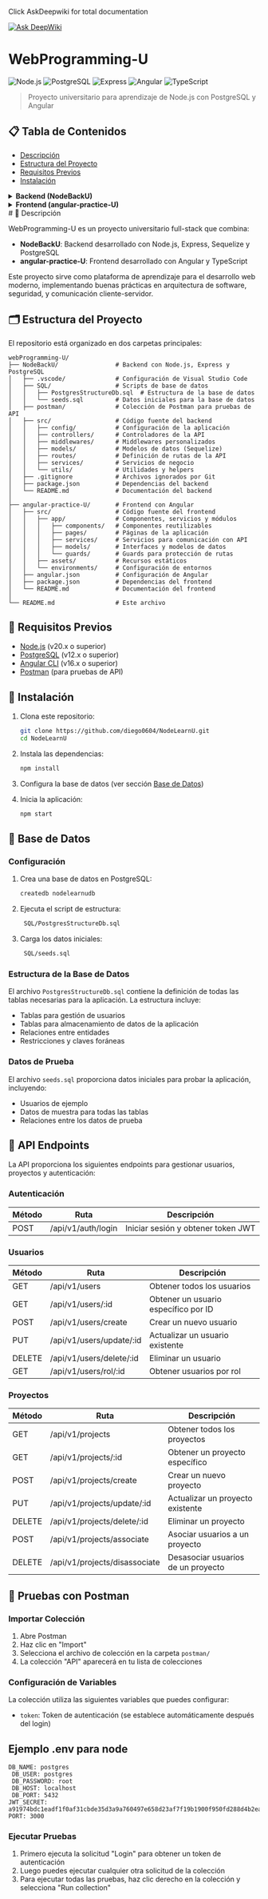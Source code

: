 


Click AskDeepwiki for total documentation

[![Ask DeepWiki](https://deepwiki.com/badge.svg)](https://deepwiki.com/diego0604/webProgramming-U)
# WebProgramming-U

![Node.js](https://img.shields.io/badge/Node.js-339933?style=for-the-badge&logo=nodedotjs&logoColor=white)
![PostgreSQL](https://img.shields.io/badge/PostgreSQL-316192?style=for-the-badge&logo=postgresql&logoColor=white)
![Express](https://img.shields.io/badge/Express.js-000000?style=for-the-badge&logo=express&logoColor=white)
![Angular](https://img.shields.io/badge/Angular-DD0031?style=for-the-badge&logo=angular&logoColor=white)
![TypeScript](https://img.shields.io/badge/TypeScript-007ACC?style=for-the-badge&logo=typescript&logoColor=white)
> Proyecto universitario para aprendizaje de Node.js con PostgreSQL y Angular


## 📋 Tabla de Contenidos

- [Descripción](#-descripción)
- [Estructura del Proyecto](#-estructura-del-proyecto)
- [Requisitos Previos](#-requisitos-previos)
- [Instalación](#-instalación)

<details>
<summary><b>Backend (NodeBackU)</b></summary>

- [Base de Datos](#-base-de-datos)
- [API Endpoints](#-api-endpoints)
- [Pruebas con Postman](#-pruebas-con-postman)
- [Arquitectura del Backend](#-arquitectura-del-backend)

</details>

<details>
<summary><b>Frontend (angular-practice-U)</b></summary>

- [Estructura del Frontend](#-estructura-del-frontend)
- [Componentes](#-componentes)
- [Servicios](#-servicios)
- [Rutas](#-rutas)
- [Integración con Backend](#-integración-con-backend)

</details>
# 📝 Descripción

WebProgramming-U es un proyecto universitario full-stack que combina:

- **NodeBackU**: Backend desarrollado con Node.js, Express, Sequelize y PostgreSQL
- **angular-practice-U**: Frontend desarrollado con Angular y TypeScript

Este proyecto sirve como plataforma de aprendizaje para el desarrollo web moderno, implementando buenas prácticas en arquitectura de software, seguridad, y comunicación cliente-servidor.

## 🗂️ Estructura del Proyecto

El repositorio está organizado en dos carpetas principales:

```
webProgramming-U/
├── NodeBackU/                # Backend con Node.js, Express y PostgreSQL
│   ├── .vscode/              # Configuración de Visual Studio Code
│   ├── SQL/                  # Scripts de base de datos
│   │   ├── PostgresStructureDb.sql  # Estructura de la base de datos
│   │   └── seeds.sql         # Datos iniciales para la base de datos
│   ├── postman/              # Colección de Postman para pruebas de API
│   ├── src/                  # Código fuente del backend
│   │   ├── config/           # Configuración de la aplicación
│   │   ├── controllers/      # Controladores de la API
│   │   ├── middlewares/      # Middlewares personalizados
│   │   ├── models/           # Modelos de datos (Sequelize)
│   │   ├── routes/           # Definición de rutas de la API
│   │   ├── services/         # Servicios de negocio
│   │   └── utils/            # Utilidades y helpers
│   ├── .gitignore            # Archivos ignorados por Git
│   ├── package.json          # Dependencias del backend
│   └── README.md             # Documentación del backend
│
├── angular-practice-U/       # Frontend con Angular
│   ├── src/                  # Código fuente del frontend
│   │   ├── app/              # Componentes, servicios y módulos
│   │   │   ├── components/   # Componentes reutilizables
│   │   │   ├── pages/        # Páginas de la aplicación
│   │   │   ├── services/     # Servicios para comunicación con API
│   │   │   ├── models/       # Interfaces y modelos de datos
│   │   │   └── guards/       # Guards para protección de rutas
│   │   ├── assets/           # Recursos estáticos
│   │   └── environments/     # Configuración de entornos
│   ├── angular.json          # Configuración de Angular
│   ├── package.json          # Dependencias del frontend
│   └── README.md             # Documentación del frontend
│
└── README.md                 # Este archivo
```

## 🔧 Requisitos Previos

- [Node.js](https://nodejs.org/) (v20.x o superior)
- [PostgreSQL](https://www.postgresql.org/) (v12.x o superior)
- [Angular CLI](https://angular.io/cli) (v16.x o superior)
- [Postman](https://www.postman.com/) (para pruebas de API)


## 🚀 Instalación

1. Clona este repositorio:
   ```bash
   git clone https://github.com/diego0604/NodeLearnU.git
   cd NodeLearnU
   ```

2. Instala las dependencias:
   ```bash
   npm install
   ```

3. Configura la base de datos (ver sección [Base de Datos](#base-de-datos))

4. Inicia la aplicación:
   ```bash
   npm start
   ```

## 💾 Base de Datos

### Configuración

1. Crea una base de datos en PostgreSQL:
   ```bash
   createdb nodelearnudb
   ```

2. Ejecuta el script de estructura:
   ```bash
    SQL/PostgresStructureDb.sql
   ```

3. Carga los datos iniciales:
   ```bash
    SQL/seeds.sql
   ```

### Estructura de la Base de Datos

El archivo `PostgresStructureDb.sql` contiene la definición de todas las tablas necesarias para la aplicación. La estructura incluye:

- Tablas para gestión de usuarios
- Tablas para almacenamiento de datos de la aplicación
- Relaciones entre entidades
- Restricciones y claves foráneas

### Datos de Prueba

El archivo `seeds.sql` proporciona datos iniciales para probar la aplicación, incluyendo:

- Usuarios de ejemplo
- Datos de muestra para todas las tablas
- Relaciones entre los datos de prueba

## 📡 API Endpoints

La API proporciona los siguientes endpoints para gestionar usuarios, proyectos y autenticación:

### Autenticación

| Método | Ruta | Descripción |
|--------|------|-------------|
| POST   | /api/v1/auth/login | Iniciar sesión y obtener token JWT |

### Usuarios

| Método | Ruta | Descripción |
|--------|------|-------------|
| GET    | /api/v1/users | Obtener todos los usuarios |
| GET    | /api/v1/users/:id | Obtener un usuario específico por ID |
| POST   | /api/v1/users/create | Crear un nuevo usuario |
| PUT    | /api/v1/users/update/:id | Actualizar un usuario existente |
| DELETE | /api/v1/users/delete/:id | Eliminar un usuario |
| GET    | /api/v1/users/rol/:id | Obtener usuarios por rol |

### Proyectos

| Método | Ruta | Descripción |
|--------|------|-------------|
| GET    | /api/v1/projects | Obtener todos los proyectos |
| GET    | /api/v1/projects/:id | Obtener un proyecto específico |
| POST   | /api/v1/projects/create | Crear un nuevo proyecto |
| PUT    | /api/v1/projects/update/:id | Actualizar un proyecto existente |
| DELETE | /api/v1/projects/delete/:id | Eliminar un proyecto |
| POST   | /api/v1/projects/associate | Asociar usuarios a un proyecto |
| DELETE | /api/v1/projects/disassociate | Desasociar usuarios de un proyecto |
## 🧪 Pruebas con Postman

### Importar Colección

1. Abre Postman
2. Haz clic en "Import"
3. Selecciona el archivo de colección en la carpeta `postman/`
4. La colección "API" aparecerá en tu lista de colecciones

### Configuración de Variables

La colección utiliza las siguientes variables que puedes configurar:

- `token`: Token de autenticación (se establece automáticamente después del login)

## Ejemplo .env para node
 ```
 DB_NAME: postgres
  DB_USER: postgres
  DB_PASSWORD: root
  DB_HOST: localhost
  DB_PORT: 5432
JWT_SECRET: a91974bdc1eadf1f0af31cbde35d3a9a760497e658d23af7f19b1900f950fd288d4b2ea8f181b76fb912eddb60755372d13df0c3bb93364da9109d1e1f4d04b905179338b819751ee2f94aeb0cc05791c5b0246565950613510f5baf9f732d83b5b2c351a5d7ba8165644b7a946df8e946099e404c66dd79a6f290cccb556d2e
PORT: 3000
```

### Ejecutar Pruebas

1. Primero ejecuta la solicitud "Login" para obtener un token de autenticación
2. Luego puedes ejecutar cualquier otra solicitud de la colección
3. Para ejecutar todas las pruebas, haz clic derecho en la colección y selecciona "Run collection"
